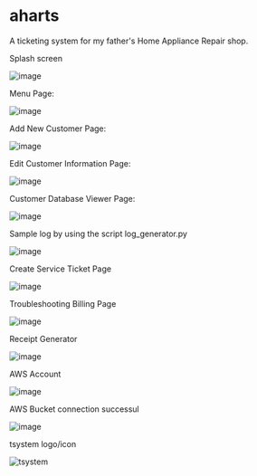 # aharts
A ticketing system for my father's Home Appliance Repair shop.

Splash screen

![image](https://github.com/GeraldTgit/aharts/assets/117510768/7932aa7b-cdc2-415f-9325-fe4682fe5ff2)


Menu Page:

![image](https://github.com/GeraldTgit/aharts/assets/117510768/fd0fc28c-2e66-4180-9879-82277f9483f9)


Add New Customer Page:

![image](https://github.com/GeraldTgit/aharts/assets/117510768/ca7ab0de-6e0d-49b8-8804-2e982788dafe)

Edit Customer Information Page:

![image](https://github.com/GeraldTgit/aharts/assets/117510768/14c46cdd-72f0-48cb-8267-04ea5615d6d9)

Customer Database Viewer Page:

![image](https://github.com/GeraldTgit/aharts/assets/117510768/61a7e771-7413-464f-aba4-54e26f284d24)

Sample log by using the script log_generator.py

![image](https://github.com/GeraldTgit/aharts/assets/117510768/95e5bb88-585f-4d83-be26-32a1588ab3df)

Create Service Ticket Page

![image](https://github.com/GeraldTgit/aharts/assets/117510768/c98af24d-48e0-4e26-bf4e-f10429a66e87)

Troubleshooting Billing Page

![image](https://github.com/GeraldTgit/aharts/assets/117510768/b969ddb4-df39-423a-963a-18b2b8fbd85f)


Receipt Generator

![image](https://github.com/GeraldTgit/aharts/assets/117510768/a4244790-db92-41c0-ad1b-7fed48a242a5)

AWS Account

![image](https://github.com/GeraldTgit/aharts/assets/117510768/d0ab5a60-cbde-40fd-ba2d-b514a6ef9859)

AWS Bucket connection successul

![image](https://github.com/GeraldTgit/aharts/assets/117510768/451e6f6a-df06-444e-8853-5bba18340897)


tsystem logo/icon

![tsystem](https://github.com/GeraldTgit/aharts/assets/117510768/ee103caf-a233-43b4-9091-3b433af06088)

